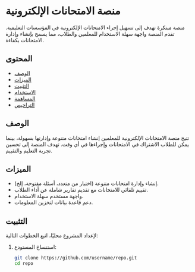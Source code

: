 # منصة الامتحانات الإلكترونية

منصة مبتكرة تهدف إلى تسهيل إجراء الامتحانات الإلكترونية في المؤسسات التعليمية. تقدم المنصة واجهة سهلة الاستخدام للمعلمين والطلاب، مما يسمح بإنشاء وإدارة الامتحانات بكفاءة.

## المحتوى

- [الوصف](#الوصف)
- [الميزات](#الميزات)
- [التثبيت](#التثبيت)
- [الاستخدام](#الاستخدام)
- [المساهمة](#المساهمة)
- [التراخيص](#التراخيص)

## الوصف

تتيح منصة الامتحانات الإلكترونية للمعلمين إنشاء امتحانات متنوعة وإدارتها بسهولة، بينما يمكن للطلاب الاشتراك في الامتحانات وإجراءها في أي وقت. تهدف المنصة إلى تحسين تجربة التعليم والتقييم.

## الميزات

- إنشاء وإدارة امتحانات متنوعة (اختيار من متعدد، أسئلة مفتوحة، إلخ).
- تقييم تلقائي للامتحانات مع تقديم تقارير شاملة عن أداء الطلاب.
- واجهة مستخدم سهلة الاستخدام.
- دعم قاعدة بيانات لتخزين المعلومات.

## التثبيت

لإعداد المشروع محليًا، اتبع الخطوات التالية:

1. استنساخ المستودع:
   ```bash
   git clone https://github.com/username/repo.git
   cd repo
